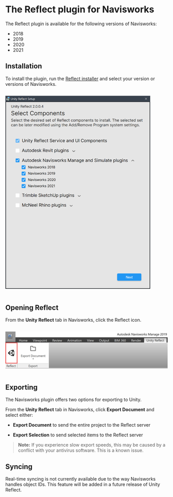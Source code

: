 # The Reflect plugin for Navisworks

The Reflect plugin is available for the following versions of Navisworks:

* 2018
* 2019
* 2020
* 2021

## Installation

To install the plugin, run the [Reflect installer](../ReflectInstaller.md) and select your version or versions of Navisworks.

<img style="padding: 1em 0" width="450" alt="Unity Reflect installer" src="../images/1.3/InstallerNavisworks.png">

## Opening Reflect

From the **Unity Reflect** tab in Navisworks, click the Reflect icon.

  <img style="padding: 1em 0" width="600" alt="Navisworks" src="../images/Navisworks1.png">

## Exporting

The Navisworks plugin offers two options for exporting to Unity.

From the **Unity Reflect** tab in Navisworks, click **Export Document** and select either:

* **Export Document** to send the entire project to the Reflect server

* **Export Selection** to send selected items to the Reflect server

> **Note:** If you experience slow export speeds, this may be caused by a conflict with your antivirus software. This is a known issue.

## Syncing

Real-time syncing is not currently available due to the way Navisworks handles object IDs. This feature will be added in a future release of Unity Reflect.
